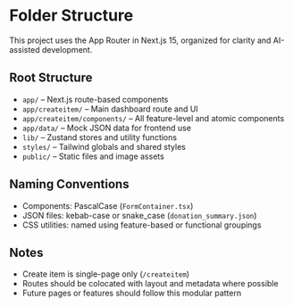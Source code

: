 # Folder Structure

This project uses the App Router in Next.js 15, organized for clarity and AI-assisted development.

## Root Structure

- `app/` – Next.js route-based components
- `app/createitem/` – Main dashboard route and UI
- `app/createitem/components/` – All feature-level and atomic components
- `app/data/` – Mock JSON data for frontend use
- `lib/` – Zustand stores and utility functions
- `styles/` – Tailwind globals and shared styles
- `public/` – Static files and image assets

## Naming Conventions

- Components: PascalCase (`FormContainer.tsx`)
- JSON files: kebab-case or snake_case (`donation_summary.json`)
- CSS utilities: named using feature-based or functional groupings

## Notes

- Create item is single-page only (`/createitem`)
- Routes should be colocated with layout and metadata where possible
- Future pages or features should follow this modular pattern
